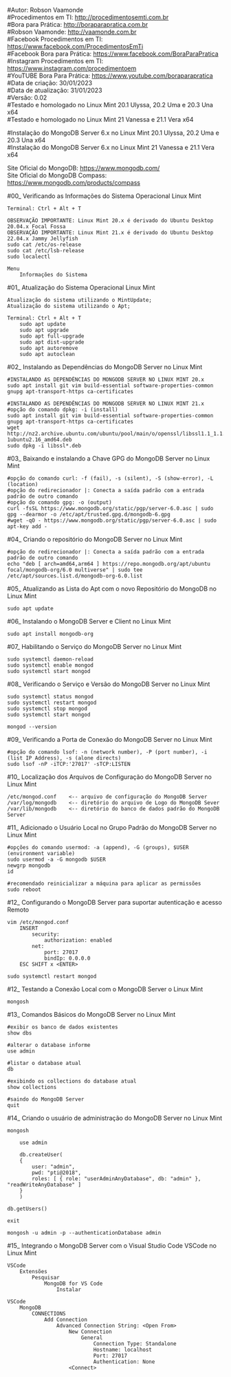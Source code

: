 #Autor: Robson Vaamonde<br>
#Procedimentos em TI: http://procedimentosemti.com.br<br>
#Bora para Prática: http://boraparapratica.com.br<br>
#Robson Vaamonde: http://vaamonde.com.br<br>
#Facebook Procedimentos em TI: https://www.facebook.com/ProcedimentosEmTi<br>
#Facebook Bora para Prática: https://www.facebook.com/BoraParaPratica<br>
#Instagram Procedimentos em TI: https://www.instagram.com/procedimentoem<br>
#YouTUBE Bora Para Prática: https://www.youtube.com/boraparapratica<br>
#Data de criação: 30/01/2023<br>
#Data de atualização: 31/01/2023<br>
#Versão: 0.02<br>
#Testado e homologado no Linux Mint 20.1 Ulyssa, 20.2 Uma e 20.3 Una x64<br>
#Testado e homologado no Linux Mint 21 Vanessa e 21.1 Vera x64

#Instalação do MongoDB Server 6.x no Linux Mint 20.1 Ulyssa, 20.2 Uma e 20.3 Una x64<br>
#Instalação do MongoDB Server 6.x no Linux Mint 21 Vanessa e 21.1 Vera x64

Site Oficial do MongoDB: https://www.mongodb.com/<br>
Site Oficial do MongoDB Compass: https://www.mongodb.com/products/compass

#00_ Verificando as Informações do Sistema Operacional Linux Mint<br>

	Terminal: Ctrl + Alt + T

	OBSERVAÇÃO IMPORTANTE: Linux Mint 20.x é derivado do Ubuntu Desktop 20.04.x Focal Fossa 
	OBSERVAÇÃO IMPORTANTE: Linux Mint 21.x é derivado do Ubuntu Desktop 22.04.x Jammy Jellyfish
	sudo cat /etc/os-release
	sudo cat /etc/lsb-release
	sudo localectl

	Menu
		Informações do Sistema

#01_ Atualização do Sistema Operacional Linux Mint<br>

	Atualização do sistema utilizando o MintUpdate;
	Atualização do sistema utilizando o Apt;

	Terminal: Ctrl + Alt + T
		sudo apt update
		sudo apt upgrade
		sudo apt full-upgrade
		sudo apt dist-upgrade
		sudo apt autoremove
		sudo apt autoclean

#02_ Instalando as Dependências do MongoDB Server no Linux Mint<br>

	#INSTALANDO AS DEPENDÊNCIAS DO MONGODB SERVER NO LINUX MINT 20.x
	sudo apt install git vim build-essential software-properties-common gnupg apt-transport-https ca-certificates

	#INSTALANDO AS DEPENDÊNCIAS DO MONGODB SERVER NO LINUX MINT 21.x
	#opção do comando dpkg: -i (install)
	sudo apt install git vim build-essential software-properties-common gnupg apt-transport-https ca-certificates
	wget http://nz2.archive.ubuntu.com/ubuntu/pool/main/o/openssl/libssl1.1_1.1.1f-1ubuntu2.16_amd64.deb
	sudo dpkg -i libssl*.deb

#03_ Baixando e instalando a Chave GPG do MongoDB Server no Linux Mint<br>

	#opção do comando curl: -f (fail), -s (silent), -S (show-error), -L (location)
	#opção do redirecionador |: Conecta a saída padrão com a entrada padrão de outro comando
	#opção do comando gpg: -o (output)
	curl -fsSL https://www.mongodb.org/static/pgp/server-6.0.asc | sudo gpg --dearmor -o /etc/apt/trusted.gpg.d/mongodb-6.gpg
	#wget -qO - https://www.mongodb.org/static/pgp/server-6.0.asc | sudo apt-key add -

#04_ Criando o repositório do MongoDB Server no Linux Mint<br>

	#opção do redirecionador |: Conecta a saída padrão com a entrada padrão de outro comando
	echo "deb [ arch=amd64,arm64 ] https://repo.mongodb.org/apt/ubuntu focal/mongodb-org/6.0 multiverse" | sudo tee /etc/apt/sources.list.d/mongodb-org-6.0.list

#05_ Atualizando as Lista do Apt com o novo Repositório do MongoDB no Linux Mint<br>

	sudo apt update

#06_ Instalando o MongoDB Server e Client no Linux Mint<br>

	sudo apt install mongodb-org

#07_ Habilitando o Serviço do MongoDB Server no Linux Mint<br>

	sudo systemctl daemon-reload
	sudo systemctl enable mongod
	sudo systemctl start mongod

#08_ Verificando o Serviço e Versão do MongoDB Server no Linux Mint<br>

	sudo systemctl status mongod
	sudo systemctl restart mongod
	sudo systemctl stop mongod
	sudo systemctl start mongod

	mongod --version

#09_ Verificando a Porta de Conexão do MongoDB Server no Linux Mint<br>

	#opção do comando lsof: -n (network number), -P (port number), -i (list IP Address), -s (alone directs)
	sudo lsof -nP -iTCP:'27017' -sTCP:LISTEN

#10_ Localização dos Arquivos de Configuração do MongoDB Server no Linux Mint<br>

	/etc/mongod.conf	<-- arquivo de configuração do MongoDB Server
	/var/log/mongodb	<-- diretório do arquivo de Logo do MongoDB Sever
	/var/lib/mongodb	<-- diretório do banco de dados padrão do MongoDB Server

#11_ Adicionado o Usuário Local no Grupo Padrão do MongoDB Server no Linux Mint<br>

	#opções do comando usermod: -a (append), -G (groups), $USER (environment variable)
	sudo usermod -a -G mongodb $USER
	newgrp mongodb
	id
	
	#recomendado reinicializar a máquina para aplicar as permissões
	sudo reboot

#12_ Configurando o MongoDB Server para suportar autenticação e acesso Remoto<br>

	vim /etc/mongod.conf
		INSERT
			security:
				authorization: enabled
			net:
				port: 27017
				bindIp: 0.0.0.0
		ESC SHIFT x <ENTER>

	sudo systemctl restart mongod

#12_ Testando a Conexão Local com o MongoDB Server o Linux Mint<br>

	mongosh

#13_ Comandos Básicos do MongoDB Server no Linux Mint<br>

	#exibir os banco de dados existentes
	show dbs

	#alterar o database informe
	use admin

	#listar o database atual
	db

	#exibindo os collections do database atual
	show collections

	#saindo do MongoDB Server
	quit

#14_ Criando o usuário de administração do MongoDB Server no Linux Mint<br>

	mongosh
	
		use admin
	
		db.createUser(
		{
			user: "admin",
			pwd: "pti@2018",
			roles: [ { role: "userAdminAnyDatabase", db: "admin" }, "readWriteAnyDatabase" ]
		}
		)
	
	db.getUsers()

	exit

	mongosh -u admin -p --authenticationDatabase admin

#15_ Integrando o MongoDB Server com o Visual Studio Code VSCode no Linux Mint<br>

	VSCode
		Extensões
			Pesquisar
				MongoDB for VS Code
					Instalar

	VSCode
		MongoDB
			CONNECTIONS
				Add Connection
					Advanced Connection String: <Open From>
						New Connection
							General
								Connection Type: Standalone
								Hostname: localhost
								Port: 27017
								Authentication: None
						<Connect>